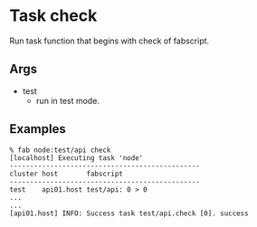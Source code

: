 # Task check


Run task function that begins with check of fabscript.

## Args
* test
  * run in test mode.

## Examples
```
% fab node:test/api check
[localhost] Executing task 'node'
-----------------------------------------------
cluster host       fabscript
-----------------------------------------------
test    api01.host test/api: 0 > 0
...
...
[api01.host] INFO: Success task test/api.check [0]. success
```
